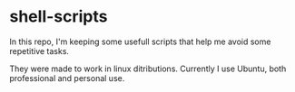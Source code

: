 # shell-scripts

In this repo, I'm keeping some usefull scripts that help me avoid some repetitive tasks.

They were made to work in linux ditributions. Currently I use Ubuntu, both professional and personal use.
